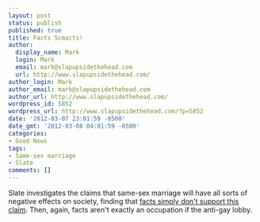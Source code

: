 ```yaml
---
layout: post
status: publish
published: true
title: Facts Scmacts!
author:
  display_name: Mark
  login: Mark
  email: mark@slapupsidethehead.com
  url: http://www.slapupsidethehead.com/
author_login: Mark
author_email: mark@slapupsidethehead.com
author_url: http://www.slapupsidethehead.com/
wordpress_id: 5852
wordpress_url: http://www.slapupsidethehead.com/?p=5852
date: '2012-03-07 23:01:59 -0500'
date_gmt: '2012-03-08 04:01:59 -0500'
categories:
- Good News
tags:
- Same-sex marriage
- Slate
comments: []
---
```

Slate investigates the claims that same-sex marriage will have all sorts of negative effects on society, finding that [facts simply don't support this claim](http://slate.com/articles/news_and_politics/politics/2012/03/gay_marriage_doesn_t_harm_children_but_the_facts_don_t_seem_to_matter_.html). Then, again, facts aren't exactly an occupation if the anti-gay lobby.

